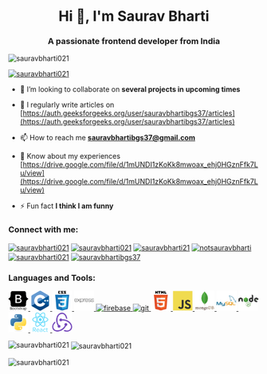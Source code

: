 
<h1 align="center">Hi 👋, I'm Saurav Bharti</h1>
<h3 align="center">A passionate frontend developer from India</h3>



<p align="left"> <img src="https://komarev.com/ghpvc/?username=sauravbharti021&label=Profile%20views&color=0e75b6&style=flat" alt="sauravbharti021" /> </p>



<p align="left"> <a href="https://github.com/ryo-ma/github-profile-trophy"><img src="https://github-profile-trophy.vercel.app/?username=sauravbharti021" alt="sauravbharti021" /></a> </p>

<img align="right" alt="" width="400" src="https://camo.githubusercontent.com/c1dcb74cc1c1835b1d716f5051499a2814c683c806b15f04b0eba492863703e9/68747470733a2f2f63646e2e6472696262626c652e636f6d2f75736572732f3733303730332f73637265656e73686f74732f363538313234332f6176656e746f2e676966" />


- 👯 I’m looking to collaborate on **several projects in upcoming times**

- 📝 I regularly write articles on [https://auth.geeksforgeeks.org/user/sauravbhartibgs37/articles](https://auth.geeksforgeeks.org/user/sauravbhartibgs37/articles)

- 📫 How to reach me **sauravbhartibgs37@gmail.com**

- 📄 Know about my experiences [https://drive.google.com/file/d/1mUNDI1zKoKk8mwoax_ehj0HGznFfk7Lu/view](https://drive.google.com/file/d/1mUNDI1zKoKk8mwoax_ehj0HGznFfk7Lu/view)

- ⚡ Fun fact **I think I am funny**

<h3 align="left">Connect with me:</h3>
<p align="left">
<a href="https://twitter.com/sauravbharti021" target="blank"><img align="center" src="https://raw.githubusercontent.com/rahuldkjain/github-profile-readme-generator/master/src/images/icons/Social/twitter.svg" alt="sauravbharti021" height="30" width="40" /></a>
<a href="https://linkedin.com/in/sauravbharti021" target="blank"><img align="center" src="https://raw.githubusercontent.com/rahuldkjain/github-profile-readme-generator/master/src/images/icons/Social/linked-in-alt.svg" alt="sauravbharti021" height="30" width="40" /></a>
<a href="https://www.codechef.com/users/sauravbharti21" target="blank"><img align="center" src="https://cdn.jsdelivr.net/npm/simple-icons@3.1.0/icons/codechef.svg" alt="sauravbharti21" height="30" width="40" /></a>
<a href="https://codeforces.com/profile/notsauravbharti" target="blank"><img align="center" src="https://raw.githubusercontent.com/rahuldkjain/github-profile-readme-generator/master/src/images/icons/Social/codeforces.svg" alt="notsauravbharti" height="30" width="40" /></a>
<a href="https://www.leetcode.com/sauravbharti021" target="blank"><img align="center" src="https://raw.githubusercontent.com/rahuldkjain/github-profile-readme-generator/master/src/images/icons/Social/leet-code.svg" alt="sauravbharti021" height="30" width="40" /></a>
<a href="https://auth.geeksforgeeks.org/user/sauravbhartibgs37" target="blank"><img align="center" src="https://raw.githubusercontent.com/rahuldkjain/github-profile-readme-generator/master/src/images/icons/Social/geeks-for-geeks.svg" alt="sauravbhartibgs37" height="30" width="40" /></a>
</p>

<h3 align="left">Languages and Tools:</h3>
<p align="left"> <a href="https://getbootstrap.com" target="_blank" rel="noreferrer"> <img src="https://raw.githubusercontent.com/devicons/devicon/master/icons/bootstrap/bootstrap-plain-wordmark.svg" alt="bootstrap" width="40" height="40"/> </a> <a href="https://www.w3schools.com/cpp/" target="_blank" rel="noreferrer"> <img src="https://raw.githubusercontent.com/devicons/devicon/master/icons/cplusplus/cplusplus-original.svg" alt="cplusplus" width="40" height="40"/> </a> <a href="https://www.w3schools.com/css/" target="_blank" rel="noreferrer"> <img src="https://raw.githubusercontent.com/devicons/devicon/master/icons/css3/css3-original-wordmark.svg" alt="css3" width="40" height="40"/> </a> <a href="https://expressjs.com" target="_blank" rel="noreferrer"> <img src="https://raw.githubusercontent.com/devicons/devicon/master/icons/express/express-original-wordmark.svg" alt="express" width="40" height="40"/> </a> <a href="https://firebase.google.com/" target="_blank" rel="noreferrer"> <img src="https://www.vectorlogo.zone/logos/firebase/firebase-icon.svg" alt="firebase" width="40" height="40"/> </a> <a href="https://git-scm.com/" target="_blank" rel="noreferrer"> <img src="https://www.vectorlogo.zone/logos/git-scm/git-scm-icon.svg" alt="git" width="40" height="40"/> </a> <a href="https://www.w3.org/html/" target="_blank" rel="noreferrer"> <img src="https://raw.githubusercontent.com/devicons/devicon/master/icons/html5/html5-original-wordmark.svg" alt="html5" width="40" height="40"/> </a> <a href="https://developer.mozilla.org/en-US/docs/Web/JavaScript" target="_blank" rel="noreferrer"> <img src="https://raw.githubusercontent.com/devicons/devicon/master/icons/javascript/javascript-original.svg" alt="javascript" width="40" height="40"/> </a> <a href="https://www.mongodb.com/" target="_blank" rel="noreferrer"> <img src="https://raw.githubusercontent.com/devicons/devicon/master/icons/mongodb/mongodb-original-wordmark.svg" alt="mongodb" width="40" height="40"/> </a> <a href="https://www.mysql.com/" target="_blank" rel="noreferrer"> <img src="https://raw.githubusercontent.com/devicons/devicon/master/icons/mysql/mysql-original-wordmark.svg" alt="mysql" width="40" height="40"/> </a> <a href="https://nodejs.org" target="_blank" rel="noreferrer"> <img src="https://raw.githubusercontent.com/devicons/devicon/master/icons/nodejs/nodejs-original-wordmark.svg" alt="nodejs" width="40" height="40"/> </a> <a href="https://www.python.org" target="_blank" rel="noreferrer"> <img src="https://raw.githubusercontent.com/devicons/devicon/master/icons/python/python-original.svg" alt="python" width="40" height="40"/> </a> <a href="https://reactjs.org/" target="_blank" rel="noreferrer"> <img src="https://raw.githubusercontent.com/devicons/devicon/master/icons/react/react-original-wordmark.svg" alt="react" width="40" height="40"/> </a> <a href="https://redux.js.org" target="_blank" rel="noreferrer"> <img src="https://raw.githubusercontent.com/devicons/devicon/master/icons/redux/redux-original.svg" alt="redux" width="40" height="40"/> </a> </p>

<p><img align="left" src="https://github-readme-stats.vercel.app/api/top-langs?username=sauravbharti021&show_icons=true&locale=en&layout=compact" alt="sauravbharti021" /></p>

<p>&nbsp;<img align="center" src="https://github-readme-stats.vercel.app/api?username=sauravbharti021&show_icons=true&locale=en" alt="sauravbharti021" /></p>

<p><img align="center" src="https://github-readme-streak-stats.herokuapp.com/?user=sauravbharti021&" alt="sauravbharti021" /></p>
